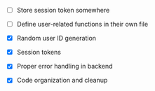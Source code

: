 - [ ] Store session token somewhere
- [ ] Define user-related functions in their own file

- [x] Random user ID generation
- [x] Session tokens
- [x] Proper error handling in backend
- [x] Code organization and cleanup
